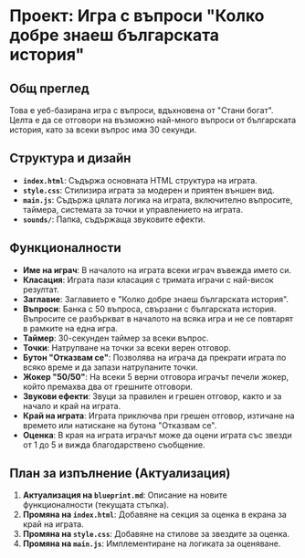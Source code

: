 # Проект: Игра с въпроси "Колко добре знаеш българската история"

## Общ преглед

Това е уеб-базирана игра с въпроси, вдъхновена от "Стани богат". Целта е да се отговори на възможно най-много въпроси от българската история, като за всеки въпрос има 30 секунди.

## Структура и дизайн

*   **`index.html`**: Съдържа основната HTML структура на играта.
*   **`style.css`**: Стилизира играта за модерен и приятен външен вид.
*   **`main.js`**: Съдържа цялата логика на играта, включително въпросите, таймера, системата за точки и управлението на играта.
*   **`sounds/`**: Папка, съдържаща звуковите ефекти.

## Функционалности

*   **Име на играч**: В началото на играта всеки играч въвежда името си.
*   **Класация**: Играта пази класация с тримата играчи с най-висок резултат.
*   **Заглавие**: Заглавието е "Колко добре знаеш българската история".
*   **Въпроси**: Банка с 50 въпроса, свързани с българската история. Въпросите се разбъркват в началото на всяка игра и не се повтарят в рамките на една игра.
*   **Таймер**: 30-секунден таймер за всеки въпрос.
*   **Точки**: Натрупване на точки за всеки верен отговор.
*   **Бутон "Отказвам се"**: Позволява на играча да прекрати играта по всяко време и да запази натрупаните точки.
*   **Жокер "50/50"**: На всеки 5 верни отговора играчът печели жокер, който премахва два от грешните отговори. 
*   **Звукови ефекти**: Звуци за правилен и грешен отговор, както и за начало и край на играта.
*   **Край на играта**: Играта приключва при грешен отговор, изтичане на времето или натискане на бутона "Отказвам се".
*   **Оценка**: В края на играта играчът може да оцени играта със звезди от 1 до 5 и вижда благодарствено съобщение.

## План за изпълнение (Актуализация)

1.  **Актуализация на `blueprint.md`**: Описание на новите функционалности (текущата стъпка).
2.  **Промяна на `index.html`**: Добавяне на секция за оценка в екрана за край на играта.
3.  **Промяна на `style.css`**: Добавяне на стилове за звездите за оценка.
4.  **Промяна на `main.js`**: Имплементиране на логиката за оценяване.
